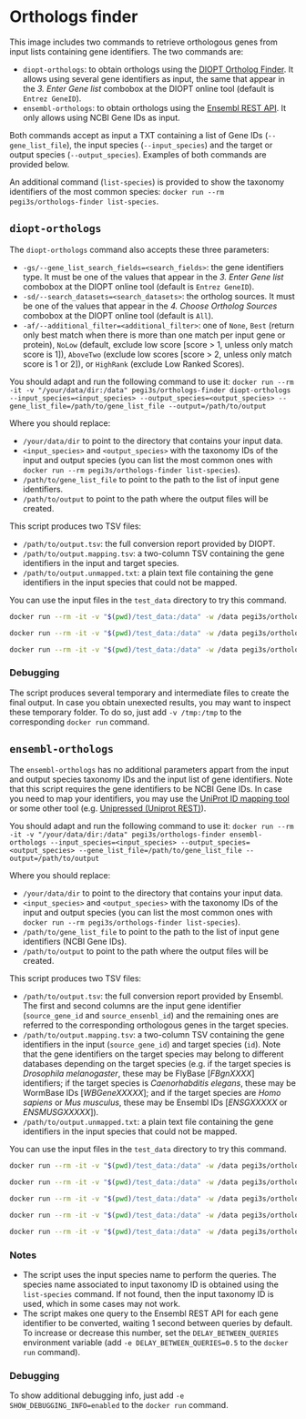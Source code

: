 # Orthologs finder

This image includes two commands to retrieve orthologous genes from input lists containing gene identifiers. The two commands are:
- `diopt-orthologs`: to obtain orthologs using the [DIOPT Ortholog Finder](https://www.flyrnai.org/diopt). It allows using several gene identifiers as input, the same that appear in the *3. Enter Gene list* combobox at the DIOPT online tool (default is `Entrez GeneID`).
- `ensembl-orthologs`: to obtain orthologs using the [Ensembl REST API](https://rest.ensembl.org/documentation/info/homology_symbol). It only allows using NCBI Gene IDs as input.

Both commands accept as input a TXT containing a list of Gene IDs (`--gene_list_file`), the input species (`--input_species`) and the target or output species (`--output_species`). Examples of both commands are provided below.

An additional command (`list-species`) is provided to show the taxonomy identifiers of the most common species: `docker run --rm pegi3s/orthologs-finder list-species`.

## `diopt-orthologs`

The `diopt-orthologs` command also accepts these three parameters:
- `-gs/--gene_list_search_fields=<search_fields>`: the gene identifiers type. It must be one of the values that appear in the *3. Enter Gene list* combobox at the DIOPT online tool (default is `Entrez GeneID`).
- `-sd/--search_datasets=<search_datasets>`: the ortholog sources. It must be one of the values that appear in the *4. Choose Ortholog Sources* combobox at the DIOPT online tool (default is `All`).
- `-af/--additional_filter=<additional_filter>`: one of `None`, `Best` (return only best match when there is more than one match per input gene or protein), `NoLow` (default, exclude low score [score > 1, unless only match score is 1]), `AboveTwo` (exclude low scores [score > 2, unless only match score is 1 or 2]), or `HighRank` (exclude Low Ranked Scores).

You should adapt and run the following command to use it: `docker run --rm -it -v "/your/data/dir:/data" pegi3s/orthologs-finder diopt-orthologs --input_species=<input_species> --output_species=<output_species> --gene_list_file=/path/to/gene_list_file --output=/path/to/output`

Where you should replace:
- `/your/data/dir` to point to the directory that contains your input data.
- `<input_species>` and `<output_species>` with the taxonomy IDs of the input and output species (you can list the most common ones with `docker run --rm pegi3s/orthologs-finder list-species`).
- `/path/to/gene_list_file` to point to the path to the list of input gene identifiers.
- `/path/to/output` to point to the path where the output files will be created.

This script produces two TSV files:
- `/path/to/output.tsv`: the full conversion report provided by DIOPT.
- `/path/to/output.mapping.tsv`: a two-column TSV containing the gene identifiers in the input and target species.
- `/path/to/output.unmapped.txt`: a plain text file containing the gene identifiers in the input species that could not be mapped.

You can use the input files in the `test_data` directory to try this command.
```sh
docker run --rm -it -v "$(pwd)/test_data:/data" -w /data pegi3s/orthologs-finder diopt-orthologs --input_species=7227 --output_species=9606 --gene_list_file=gene_list_dros_7227 --output=gene_list_dros_7227_converted_to_Homo_sapiens

docker run --rm -it -v "$(pwd)/test_data:/data" -w /data pegi3s/orthologs-finder diopt-orthologs --input_species=10090 --output_species=9606 --gene_list_file=gene_list_mus_musculus_10090 --output=gene_list_mus_musculus_10090_converted_to_Homo_sapiens

docker run --rm -it -v "$(pwd)/test_data:/data" -w /data pegi3s/orthologs-finder diopt-orthologs --input_species=9606 --output_species=7227 --gene_list_file=gene_list_homo_9606 --output=gene_list_homo_9606_converted_to_Drosophila
```

### Debugging

The script produces several temporary and intermediate files to create the final output. In case you obtain unexected results, you may want to inspect these temporary folder. To do so, just add `-v /tmp:/tmp` to the corresponding `docker run` command.

## `ensembl-orthologs`

The `ensembl-orthologs` has no additional parameters appart from the input and output species taxonomy IDs and the input list of gene identifiers. Note that this script requires the gene identifiers to be  NCBI Gene IDs. In case you need to map your identifiers, you may use the [UniProt ID mapping tool](https://www.uniprot.org/id-mapping/) or some other tool (e.g. [Unipressed (Uniprot REST)](https://multimeric.github.io/Unipressed/)).

You should adapt and run the following command to use it: `docker run --rm -it -v "/your/data/dir:/data" pegi3s/orthologs-finder ensembl-orthologs --input_species=<input_species> --output_species=<output_species> --gene_list_file=/path/to/gene_list_file --output=/path/to/output`

Where you should replace:
- `/your/data/dir` to point to the directory that contains your input data.
- `<input_species>` and `<output_species>` with the taxonomy IDs of the input and output species (you can list the most common ones with `docker run --rm pegi3s/orthologs-finder list-species`).
- `/path/to/gene_list_file` to point to the path to the list of input gene identifiers (NCBI Gene IDs).
- `/path/to/output` to point to the path where the output files will be created.

This script produces two TSV files:
- `/path/to/output.tsv`: the full conversion report provided by Ensembl. The first and second columns are the input gene identifier (`source_gene_id` and `source_ensenbl_id`) and the remaining ones are referred to the corresponding orthologous genes in the target species.
- `/path/to/output.mapping.tsv`: a two-column TSV containing the gene identifiers in the input (`source_gene_id`) and target species (`id`). Note that the gene identifiers on the target species may belong to different databases depending on the target species (e.g. if the target species is *Drosophila melanogaster*, these may be FlyBase [*FBgnXXXX*] identifiers; if the target species is *Caenorhabditis elegans*, these may be WormBase IDs [*WBGeneXXXXX*]; and if the target species are *Homo sapiens* or *Mus musculus*, these may be Ensembl IDs [*ENSGXXXXX* or *ENSMUSGXXXXX*]).
- `/path/to/output.unmapped.txt`: a plain text file containing the gene identifiers in the input species that could not be mapped.

You can use the input files in the `test_data` directory to try this command.
```sh
docker run --rm -it -v "$(pwd)/test_data:/data" -w /data pegi3s/orthologs-finder ensembl-orthologs --input_species=10090 --output_species=9606 --gene_list_file=gene_list_mus_musculus_10090 --output=gene_list_mus_musculus_10090_converted_to_Homo_sapiens 

docker run --rm -it -v "$(pwd)/test_data:/data" -w /data pegi3s/orthologs-finder ensembl-orthologs --input_species=7227 --output_species=9606 --gene_list_file=gene_list_dros_7227 --output=gene_list_dros_7227_converted_to_Homo_sapiens

docker run --rm -it -v "$(pwd)/test_data:/data" -w /data pegi3s/orthologs-finder ensembl-orthologs --input_species=9606 --output_species=6239 --gene_list_file=gene_list_homo_9606 --output=gene_list_homo_9606_converted_to_C_Elegans

docker run --rm -it -v "$(pwd)/test_data:/data" -w /data pegi3s/orthologs-finder ensembl-orthologs --input_species=9606 --output_species=7227 --gene_list_file=gene_list_homo_9606 --output=gene_list_homo_9606_converted_to_Drosophila

docker run --rm -it -v "$(pwd)/test_data:/data" -w /data pegi3s/orthologs-finder ensembl-orthologs --input_species=9606 --output_species=10090 --gene_list_file=gene_list_homo_9606 --output=gene_list_homo_9606_converted_to_Mus_musculus
```

### Notes

- The script uses the input species name to perform the queries. The species name associated to input taxonomy ID is obtained using the `list-species` command. If not found, then the input taxonomy ID is used, which in some cases may not work.
- The script makes one query to the Ensembl REST API for each gene identifier to be converted, waiting 1 second between queries by default. To increase or decrease this number, set the `DELAY_BETWEEN_QUERIES` environment variable (add `-e DELAY_BETWEEN_QUERIES=0.5` to the `docker run` command).

### Debugging

To show additional debugging info, just add `-e SHOW_DEBUGGING_INFO=enabled` to the `docker run` command.

